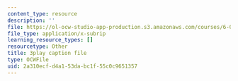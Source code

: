 ```yaml
---
content_type: resource
description: ''
file: https://ol-ocw-studio-app-production.s3.amazonaws.com/courses/6-0001-introduction-to-computer-science-and-programming-in-python-fall-2016/2a310ecfd4a153dabc1f55c0c9651357_lniF6ys2CIk.vtt
file_type: application/x-subrip
learning_resource_types: []
resourcetype: Other
title: 3play caption file
type: OCWFile
uid: 2a310ecf-d4a1-53da-bc1f-55c0c9651357
---
```

